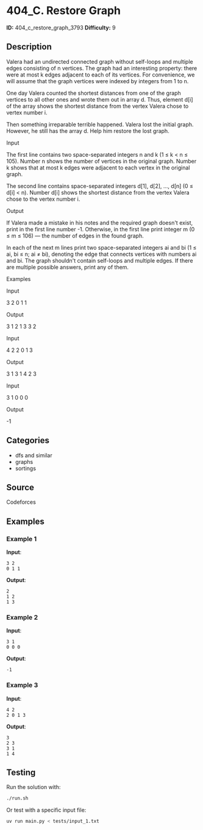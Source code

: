 # 404_C. Restore Graph

**ID:** 404_c_restore_graph_3793
**Difficulty:** 9

## Description

Valera had an undirected connected graph without self-loops and multiple edges consisting of n vertices. The graph had an interesting property: there were at most k edges adjacent to each of its vertices. For convenience, we will assume that the graph vertices were indexed by integers from 1 to n.

One day Valera counted the shortest distances from one of the graph vertices to all other ones and wrote them out in array d. Thus, element d[i] of the array shows the shortest distance from the vertex Valera chose to vertex number i.

Then something irreparable terrible happened. Valera lost the initial graph. However, he still has the array d. Help him restore the lost graph.

Input

The first line contains two space-separated integers n and k (1 ≤ k < n ≤ 105). Number n shows the number of vertices in the original graph. Number k shows that at most k edges were adjacent to each vertex in the original graph.

The second line contains space-separated integers d[1], d[2], ..., d[n] (0 ≤ d[i] < n). Number d[i] shows the shortest distance from the vertex Valera chose to the vertex number i.

Output

If Valera made a mistake in his notes and the required graph doesn't exist, print in the first line number -1. Otherwise, in the first line print integer m (0 ≤ m ≤ 106) — the number of edges in the found graph.

In each of the next m lines print two space-separated integers ai and bi (1 ≤ ai, bi ≤ n; ai ≠ bi), denoting the edge that connects vertices with numbers ai and bi. The graph shouldn't contain self-loops and multiple edges. If there are multiple possible answers, print any of them.

Examples

Input

3 2
0 1 1


Output

3
1 2
1 3
3 2


Input

4 2
2 0 1 3


Output

3
1 3
1 4
2 3


Input

3 1
0 0 0


Output

-1

## Categories

- dfs and similar
- graphs
- sortings

## Source

Codeforces

## Examples

### Example 1

**Input**:
```
3 2
0 1 1
```

**Output**:
```
2
1 2
1 3
```

### Example 2

**Input**:
```
3 1
0 0 0
```

**Output**:
```
-1
```

### Example 3

**Input**:
```
4 2
2 0 1 3
```

**Output**:
```
3
2 3
3 1
1 4
```


## Testing

Run the solution with:

```bash
./run.sh
```

Or test with a specific input file:

```bash
uv run main.py < tests/input_1.txt
```
